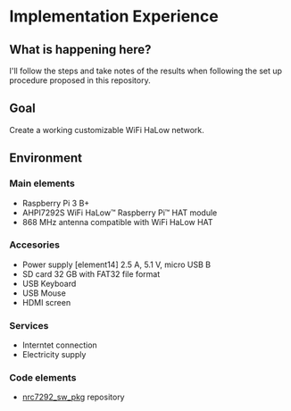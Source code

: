 # Implementation Experience

## What is happening here?
I'll follow the steps and take notes of the results when following the set up procedure proposed in this repository.

## Goal
Create a working customizable WiFi HaLow network.

## Environment

### Main elements
- Raspberry Pi 3 B+
- AHPI7292S WiFi HaLow™ Raspberry Pi™ HAT module
- 868 MHz antenna compatible with WiFi HaLow HAT

### Accesories
- Power supply [element14] 2.5 A, 5.1 V, micro USB B
- SD card 32 GB with FAT32 file format
- USB Keyboard
- USB Mouse
- HDMI screen

### Services 
- Interntet connection
- Electricity supply

### Code elements
- [nrc7292_sw_pkg](https://github.com/newracom/nrc7292_sw_pkg) repository
